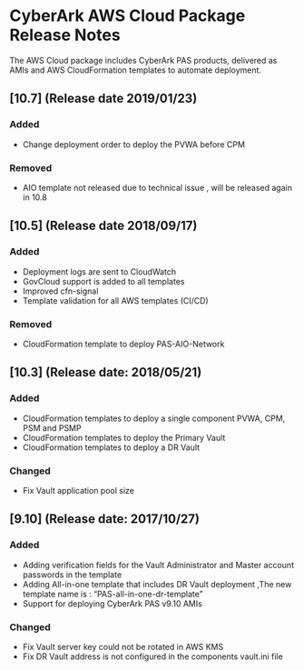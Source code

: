 # CyberArk AWS Cloud Package Release Notes

The AWS Cloud package includes CyberArk PAS products, delivered as AMIs and AWS CloudFormation templates to automate deployment.


## [10.7] (Release date 2019/01/23)

### Added
- Change deployment order to deploy the PVWA before CPM 
### Removed
- AIO template not released due to technical issue , will be released again in 10.8 


## [10.5] (Release date 2018/09/17)

### Added
- Deployment logs are sent to CloudWatch
- GovCloud support is added to all templates
- Improved cfn-signal
- Template validation for all AWS templates (CI/CD)

### Removed
- CloudFormation template to deploy PAS-AIO-Network

## [10.3] (Release date: 2018/05/21)

### Added
- CloudFormation templates to deploy a single component PVWA, CPM, PSM and PSMP
- CloudFormation templates to deploy the Primary Vault
- CloudFormation templates to deploy a DR Vault

### Changed
- Fix Vault application pool size 

## [9.10] (Release date: 2017/10/27)

### Added
- Adding verification fields for the Vault Administrator and Master account passwords in the template
- Adding All-in-one template that includes DR Vault deployment ,The new template name is : “PAS-all-in-one-dr-template” 
- Support for deploying CyberArk PAS v9.10 AMIs

### Changed
- Fix Vault server key could not be rotated in AWS KMS
- Fix DR Vault address is not configured in the components vault.ini file

